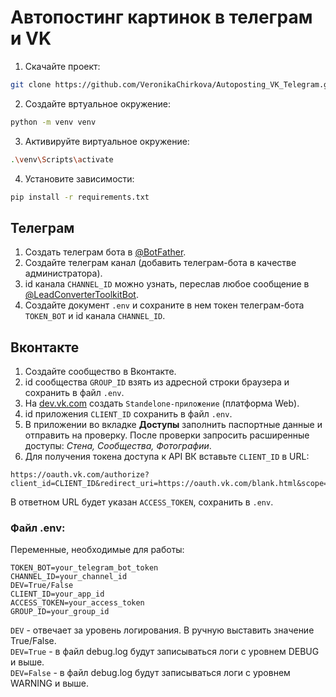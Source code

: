 # Автопостинг картинок в телеграм и VK
1. Скачайте проект:<br>
```bash
git clone https://github.com/VeronikaChirkova/Autoposting_VK_Telegram.git
```
2. Создайте вртуальное окружение:<br>
```bash
python -m venv venv
```
3. Активируйте виртуальное окружение:<br>
```bash
.\venv\Scripts\activate
```
4. Установите зависимости:<br>
```bash
pip install -r requirements.txt
```
## Телеграм
1. Создать телеграм бота в [@BotFather](https://t.me/BotFather).<br>
2. Создайте телеграм канал (добавить телеграм-бота в качестве администратора).<br>
3. id канала `CHANNEL_ID` можно узнать, переслав любое сообщение в [@LeadConverterToolkitBot](https://t.me/LeadConverterToolkitBot).<br>
4. Создайте документ `.env` и сохраните в нем токен телеграм-бота `TOKEN_BOT` и id канала `CHANNEL_ID`.<br>

## Вконтакте
1. Создайте сообщество в Вконтакте.<br>
2. id сообщества `GROUP_ID` взять из адресной строки браузера и сохранить в файл `.env`.<br>
3. На [dev.vk.com](https://dev.vk.com/) создать `Standelone-приложение` (платформа Web).<br>
4. id приложения `CLIENT_ID` сохранить в файл `.env`.<br>
5. В приложении во вкладке **Доступы** заполнить паспортные данные и отправить на проверку. После проверки запросить расширенные доступы: *Стена, Сообщества, Фотографии*.<br>
6. Для получения токена доступа к API ВК вставьте `CLIENT_ID` в URL:
```text
https://oauth.vk.com/authorize?client_id=CLIENT_ID&redirect_uri=https://oauth.vk.com/blank.html&scope=offline,wall,photos,groups&response_type=token
```
В ответном URL будет указан `ACCESS_TOKEN`, сохранить в `.env`.<br>

### Файл .env:
Переменные, необходимые для работы:<br>
```text
TOKEN_BOT=your_telegram_bot_token
CHANNEL_ID=your_channel_id
DEV=True/False
CLIENT_ID=your_app_id
ACCESS_TOKEN=your_access_token
GROUP_ID=your_group_id

```
`DEV` - отвечает за уровень логирования. В ручную выставить значение True/False.<br>
`DEV=True` - в файл debug.log будут записываться логи с уровнем DEBUG и выше.<br>
`DEV=False` - в файл debug.log будут записываться логи с уровнем WARNING и выше.<br>